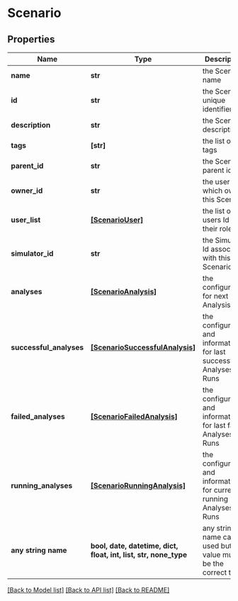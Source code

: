 # Scenario


## Properties
Name | Type | Description | Notes
------------ | ------------- | ------------- | -------------
**name** | **str** | the Scenario name | 
**id** | **str** | the Scenario unique identifier | [optional] [readonly] 
**description** | **str** | the Scenario description | [optional] 
**tags** | **[str]** | the list of tags | [optional] 
**parent_id** | **str** | the Scenario parent id | [optional] 
**owner_id** | **str** | the user id which own this Scenario | [optional] [readonly] 
**user_list** | [**[ScenarioUser]**](ScenarioUser.md) | the list of users Id with their role | [optional] 
**simulator_id** | **str** | the Simulator Id associated with this Scenario | [optional] [readonly] 
**analyses** | [**[ScenarioAnalysis]**](ScenarioAnalysis.md) | the configuration for next Analysis | [optional] 
**successful_analyses** | [**[ScenarioSuccessfulAnalysis]**](ScenarioSuccessfulAnalysis.md) | the configuration and information for last successful Analyses Runs | [optional] [readonly] 
**failed_analyses** | [**[ScenarioFailedAnalysis]**](ScenarioFailedAnalysis.md) | the configuration and information for last failed Analyses Runs | [optional] [readonly] 
**running_analyses** | [**[ScenarioRunningAnalysis]**](ScenarioRunningAnalysis.md) | the configuration and information for currently running Analyses Runs | [optional] [readonly] 
**any string name** | **bool, date, datetime, dict, float, int, list, str, none_type** | any string name can be used but the value must be the correct type | [optional]

[[Back to Model list]](../README.md#documentation-for-models) [[Back to API list]](../README.md#documentation-for-api-endpoints) [[Back to README]](../README.md)


